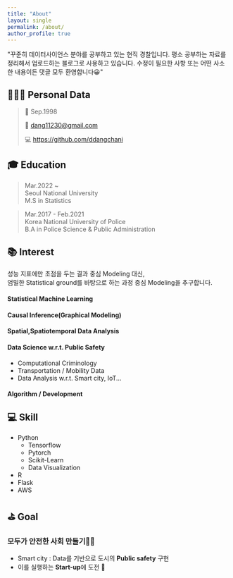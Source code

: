```yaml
---
title: "About"
layout: single
permalink: /about/
author_profile: true
---
```


"꾸준히 데이터사이언스 분야를 공부하고 있는 현직 경찰입니다.
 평소 공부하는 자료를 정리해서 업로드하는 블로그로 사용하고 있습니다.
 수정이 필요한 사항 또는 어떤 사소한 내용이든 댓글 모두 환영합니다😀"
## 👨🏻‍💻 Personal Data
> 🎂 Sep.1998
> 
> 📨 dang11230@gmail.com
> 
> 💻 https://github.com/ddangchani
    
## 🎓 Education
> Mar.2022 ~   
Seoul National University   
M.S in Statistics

> Mar.2017 - Feb.2021    
Korea National University of Police   
B.A in Police Science & Public Administration

## 📚 Interest
성능 지표에만 초점을 두는 결과 중심 Modeling 대신, <br> 엄밀한 Statistical ground를 바탕으로 하는 과정 중심 Modeling을 추구합니다.

#### Statistical Machine Learning

#### Causal Inference(Graphical Modeling)

#### Spatial,Spatiotemporal Data Analysis

#### Data Science w.r.t. Public Safety
- Computational Criminology
- Transportation / Mobility Data
- Data Analysis w.r.t. Smart city, IoT...

#### Algorithm / Development

## 💻 Skill
* Python
    - Tensorflow
    - Pytorch
    - Scikit-Learn
    - Data Visualization
* R
* Flask
* AWS

## ⛳️ Goal
### 모두가 안전한 사회 만들기👮‍♂️
- Smart city : Data를 기반으로 도시의 **Public safety** 구현
- 이를 실행하는 **Start-up**에 도전 💪
